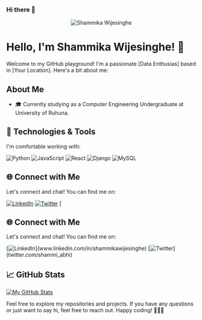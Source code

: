 ### Hi there 👋
<div align="center">
  <img src="https://your-image-url.com/your-image.jpg" alt="Shammika Wijesinghe" />
</div>

# Hello, I'm Shammika Wijesinghe! 👋

Welcome to my GitHub playground! I'm a passionate [Data Enthusias] based in [Your Location]. Here's a bit about me:

## About Me

- 🎓 Currently studying as a Computer Engineering Undergraduate at University of Ruhuna.

## 🔧 Technologies & Tools

I'm comfortable working with:

![Python]([https://img.shields.io/badge/Python-3776AB?style=for-the-badge&logo=python&logoColor=white](https://www.google.com/imgres?imgurl=https%3A%2F%2Fvisualpharm.com%2Fassets%2F698%2FC%2520Programming-595b40b65ba036ed117d3edc.svg&tbnid=LQzW0LEW0qSZbM&vet=12ahUKEwjI-rqtoJuEAxUVX2wGHcRZDEAQMygBegQIARBV..i&imgrefurl=https%3A%2F%2Fwww.visualpharm.com%2Ffree-icons%2Fc%2520programming-595b40b65ba036ed117d3edc&docid=iwrJCy5tNcZYqM&w=800&h=800&itg=1&q=c%20language%20icons&ved=2ahUKEwjI-rqtoJuEAxUVX2wGHcRZDEAQMygBegQIARBV))
![JavaScript](https://img.shields.io/badge/JavaScript-F7DF1E?style=for-the-badge&logo=javascript&logoColor=black)
![React](https://img.shields.io/badge/React-61DAFB?style=for-the-badge&logo=react&logoColor=white)
![Django](https://img.shields.io/badge/Django-092E20?style=for-the-badge&logo=django&logoColor=white)
![MySQL](https://img.shields.io/badge/MySQL-4479A1?style=for-the-badge&logo=mysql&logoColor=white)

## 🌐 Connect with Me

Let's connect and chat! You can find me on:

[![LinkedIn](https://img.shields.io/badge/LinkedIn-0077B5?style=for-the-badge&logo=linkedin&logoColor=white)](your-linkedin-profile)
[![Twitter](https://img.shields.io/badge/Twitter-1DA1F2?style=for-the-badge&logo=twitter&logoColor=white)](your-twitter-handle)
[
## 🌐 Connect with Me

Let's connect and chat! You can find me on:

[![LinkedIn]([https://img.shields.io/badge/LinkedIn-0077B5?style=for-the-badge&logo=linkedin&logoColor=white](https://github.com/bablubambal/All_logo_and_pictures/blob/main/social%20icons/linkedin.svg))](www.linkedin.com/in/shammikawijesinghe)
[![Twitter]([https://img.shields.io/badge/Twitter-1DA1F2?style=for-the-badge&logo=twitter&logoColor=white](https://github.com/bablubambal/All_logo_and_pictures/blob/main/social%20icons/twitter.svg))](twitter.com/shammi_abhi)


## 📈 GitHub Stats

[![My GitHub Stats](https://github-readme-stats.vercel.app/api?shux360=shux360&count_private=true&show_icons=true&theme=radical)](https://github.com/shux360)


Feel free to explore my repositories and projects. If you have any questions or just want to say hi, feel free to reach out. Happy coding! 👩‍💻🚀

<!--
**shux360/shux360** is a ✨ _special_ ✨ repository because its `README.md` (this file) appears on your GitHub profile.

Here are some ideas to get you started:

- 🔭 I’m currently working on ...
- 🌱 I’m currently learning ...
- 👯 I’m looking to collaborate on ...
- 🤔 I’m looking for help with ...
- 💬 Ask me about ...
- 📫 How to reach me: ...
- 😄 Pronouns: ...
- ⚡ Fun fact: ...
-->
